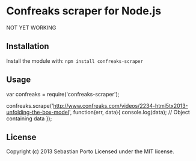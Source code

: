 Confreaks scraper for Node.js
=============================

NOT YET WORKING

Installation
------------

Install the module with: `npm install confreaks-scraper`

Usage
-----
var confreaks = require('confreaks-scraper');

confreaks.scrape('http://www.confreaks.com/videos/2234-html5tx2013-unfolding-the-box-model', function(err, data){
  console.log(data); // Object containing data
});

License
-------
Copyright (c) 2013 Sebastian Porto
Licensed under the MIT license.